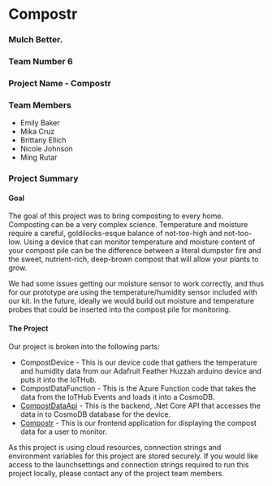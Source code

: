 # Compostr
### Mulch Better.

### Team Number 6

### Project Name - Compostr

### Team Members
* Emily Baker
* Mika Cruz
* Brittany Ellich
* Nicole Johnson
* Ming Rutar

### Project Summary

#### Goal
The goal of this project was to bring composting to every home. Composting can be a very complex science. Temperature and moisture require a careful, goldilocks-esque balance of not-too-high and not-too-low. Using a device that can monitor temperature and moisture content of your compost pile can be the difference between a literal dumpster fire and the sweet, nutrient-rich, deep-brown compost that will allow your plants to grow.

We had some issues getting our moisture sensor to work correctly, and thus for our prototype are using the temperature/humidity sensor included with our kit. In the future, ideally we would build out moisture and temperature probes that could be inserted into the compost pile for monitoring.

#### The Project
Our project is broken into the following parts:
* CompostDevice - This is our device code that gathers the temperature and humidity data from our Adafruit Feather Huzzah arduino device and puts it into the IoTHub.
* CompostDataFunction - This is the Azure Function code that takes the data from the IoTHub Events and loads it into a CosmoDB.
* [CompostDataApi](https://github.com/b-marie/CompostDataApi) - This is the backend, .Net Core API that accesses the data in to CosmoDB database for the device. 
* [Compostr](https://github.com/HappyCamper123/Compostr) - This is our frontend application for displaying the compost data for a user to monitor.

As this project is using cloud resources, connection strings and environment variables for this project are stored securely. If you would like access to the launchsettings and connection strings required to run this project locally, please contact any of the project team members.